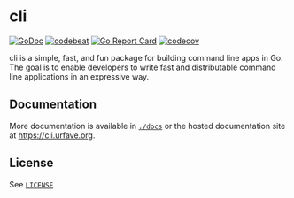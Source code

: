 # cli

[![GoDoc](https://godoc.org/github.com/urfave/cli?status.svg)](https://pkg.go.dev/github.com/urfave/cli/v3)
[![codebeat](https://codebeat.co/badges/0a8f30aa-f975-404b-b878-5fab3ae1cc5f)](https://codebeat.co/projects/github-com-urfave-cli)
[![Go Report Card](https://goreportcard.com/badge/urfave/cli)](https://goreportcard.com/report/urfave/cli)
[![codecov](https://codecov.io/gh/urfave/cli/branch/main/graph/badge.svg)](https://codecov.io/gh/urfave/cli)

cli is a simple, fast, and fun package for building command line apps in Go. The
goal is to enable developers to write fast and distributable command line
applications in an expressive way.

## Documentation

More documentation is available in [`./docs`](./docs) or the hosted
documentation site at <https://cli.urfave.org>.

## License

See [`LICENSE`](./LICENSE)
